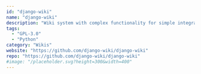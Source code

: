 ```yaml
---
id: "django-wiki"
name: "django-wiki"
description: "Wiki system with complex functionality for simple integration and a superb interface. Store your knowledge with style: Use django models."
tags:
  - "GPL-3.0"
  - "Python"
category: "Wikis"
website: "https://github.com/django-wiki/django-wiki"
repo: "https://github.com/django-wiki/django-wiki"
#image: "/placeholder.svg?height=300&width=400"
---
```


